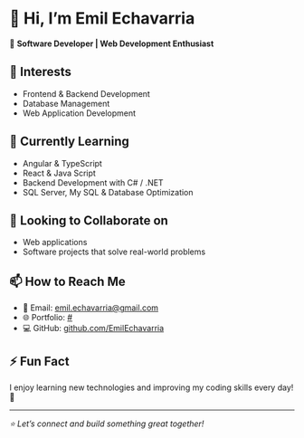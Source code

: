 # 👋 Hi, I’m Emil Echavarria

🚀 **Software Developer | Web Development Enthusiast**  

## 👀 Interests
- Frontend & Backend Development
- Database Management
- Web Application Development

## 🌱 Currently Learning
- Angular & TypeScript
- React & Java Script 
- Backend Development with C# / .NET
- SQL Server, My SQL & Database Optimization

## 💞️ Looking to Collaborate on
- Web applications
- Software projects that solve real-world problems

## 📫 How to Reach Me
- 📩 Email: [emil.echavarria@gmail.com](mailto:emil.echavarria@gmail.com)
- 🌐 Portfolio: [#](#)
- 💻 GitHub: [github.com/EmilEchavarria](https://github.com/EmilEchavarria)

## ⚡ Fun Fact
I enjoy learning new technologies and improving my coding skills every day! 🚀

---
_⭐ Let’s connect and build something great together!_
